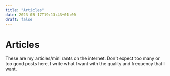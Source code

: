 ```yaml
---
title: "Articles"
date: 2023-05-17T19:13:43+01:00
draft: false
---
```


# Articles
These are my articles/mini rants on the internet.
Don't expect too many or too good posts here, I write what I want with the quality and frequency
that I want.
